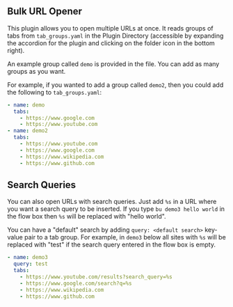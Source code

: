 ## Bulk URL Opener
This plugin allows you to open multiple URLs at once. It reads groups of tabs from `tab_groups.yaml`
in the Plugin Directory (accessible by expanding the accordion for the plugin and clicking on the folder icon
in the bottom right).

An example group called `demo` is provided in the file. You can add as many groups as you want.

For example, if you wanted to add a group called `demo2`, then you could add the following to `tab_groups.yaml`:

```yaml
- name: demo
  tabs:
    - https://www.google.com
    - https://www.youtube.com
- name: demo2
  tabs:
    - https://www.youtube.com
    - https://www.google.com
    - https://www.wikipedia.com
    - https://www.github.com
```

## Search Queries

You can also open URLs with search queries. Just add `%s` in a URL where you want a search query 
to be inserted. If you type `bu demo3 hello world` in the flow box then `%s` will be replaced with "hello world".

You can have a "default" search by adding `query: <default search>` key-value pair to a tab group. For example, in `demo3` below
all sites with `%s` will be replaced with "test" if the search query entered in the flow box is empty. 

```yaml
- name: demo3
  query: test
  tabs:
    - https://www.youtube.com/results?search_query=%s
    - https://www.google.com/search?q=%s
    - https://www.wikipedia.com
    - https://www.github.com
```